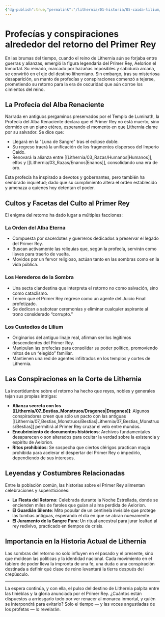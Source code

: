 ```yaml
---
{"dg-publish":true,"permalink":"/lithernia/01-historia/05-caida-lilium/profecias-y-conspiraciones-alrededor-del-retorno-del-primer-rey/","title":"Profecías y conspiraciones alrededor del retorno del Primer Rey","tags":["lithernia","lore","profecia","conspiracion"]}
---
```


# Profecías y conspiraciones alrededor del retorno del Primer Rey

En las brumas del tiempo, cuando el reino de Lithernia aún se forjaba entre guerras y alianzas, emergió la figura legendaria del Primer Rey, Aelorion el Inmortal. Su reinado, marcado por hazañas imposibles y sabiduría arcana, se convirtió en el eje del destino litherniano. Sin embargo, tras su misteriosa desaparición, un manto de profecías y conspiraciones comenzó a tejerse, prometiendo su retorno para la era de oscuridad que aún corroe los cimientos del reino.

## La Profecía del Alba Renaciente

Narrada en antiguos pergaminos preservados por el Templo de Luminath, la Profecía del Alba Renaciente declara que el Primer Rey no está muerto, sino dormido en un plano etéreo, esperando el momento en que Lithernia clame por su salvador. Se dice que:

- Llegará en la "Luna de Sangre" tras el eclipse doble.
- Su regreso traerá la unificación de los fragmentos dispersos del Imperio Caído.
- Renovará la alianza entre [[Lithernia/03_Razas/Humanos\|Humanos]], elfos y [[Lithernia/03_Razas/Enanos\|Enanos]], consolidando una era de oro.

Esta profecía ha inspirado a devotos y gobernantes, pero también ha sembrado inquietud; dado que su cumplimiento altera el orden establecido y amenaza a quienes hoy detentan el poder.

## Cultos y Facetas del Culto al Primer Rey

El enigma del retorno ha dado lugar a múltiples facciones: 

### La Orden del Alba Eterna

- Compuesta por sacerdotes y guerreros dedicados a preservar el legado del Primer Rey.
- Buscan activamente las reliquias que, según la profecía, servirán como llaves para traerlo de vuelta.
- Movidos por un fervor religioso, actúan tanto en las sombras como en la vida pública.

### Los Herederos de la Sombra

- Una secta clandestina que interpreta el retorno no como salvación, sino como cataclismo.
- Temen que el Primer Rey regrese como un agente del Juicio Final profetizado.
- Se dedican a sabotear ceremonias y eliminar cualquier aspirante al trono considerado “corrupto.”

### Los Custodios de Lilium

- Originarios del antiguo linaje real, afirman ser los legítimos descendientes del Primer Rey.
- Manipulan las profecías para consolidar su poder político, promoviendo mitos de un “elegido” familiar.
- Mantienen una red de agentes infiltrados en los templos y cortes de Lithernia.

## Las Conspiraciones en la Corte de Lithernia

La incertidumbre sobre el retorno ha hecho que reyes, nobles y generales tejan sus propias intrigas:

- **Alianza secreta con los [[Lithernia/07_Bestias_Monstruos/Dragones\|Dragones]]**: Algunos conspiradores creen que sólo un pacto con las antiguas [[Lithernia/07_Bestias_Monstruos/Bestias\|Lithernia/07_Bestias_Monstruos/Bestias]] permitirá al Primer Rey cruzar el velo entre mundos.
- **Encubrimiento de documentos históricos**: Archivos fundamentales desaparecen o son alterados para ocultar la verdad sobre la existencia y espíritu de Aelorion.
- **Ritos prohibidos**: Se sospecha que ciertos clérigos practican magia prohibida para acelerar el despertar del Primer Rey o impedirlo, dependiendo de sus intereses.

## Leyendas y Costumbres Relacionadas

Entre la población común, las historias sobre el Primer Rey alimentan celebraciones y supersticiones:

- **La Fiesta del Retorno**: Celebrada durante la Noche Estrellada, donde se encienden miles de faroles que guían al alma perdida de Aelorion.
- **El Guardián Silente**: Mito popular de un centinela invisible que protege las tumbas antiguas, esperando el día en que se abran nuevamente.
- **El Juramento de la Sangre Pura**: Un ritual ancestral para jurar lealtad al rey redivivo, practicado en tiempos de crisis.

## Importancia en la Historia Actual de Lithernia

Las sombras del retorno no solo influyen en el pasado y el presente, sino que moldean las políticas y la identidad nacional. Cada movimiento en el tablero de poder lleva la impronta de una fe, una duda o una conspiración destinada a definir qué clase de reino levantará la tierra después del crepúsculo.

---

La espera continúa, y con ella, el pulso del destino de Lithernia palpita entre las tinieblas y la gloria anunciada por el Primer Rey. ¿Cuántos están dispuestos a arriesgarlo todo por ver renacer al monarca inmortal, y quién se interpondrá para evitarlo? Solo el tiempo — y las voces angustiadas de los profetas — lo revelarán.